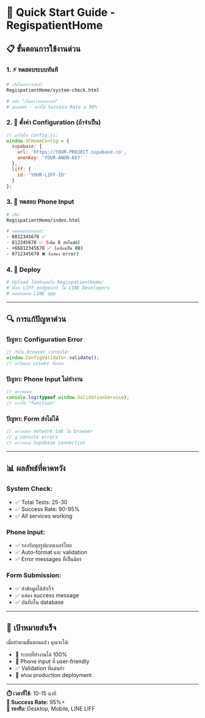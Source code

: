 # 🚀 Quick Start Guide - RegispatientHome

## 📋 **ขั้นตอนการใช้งานด่วน**

### **1. ⚡ ทดสอบระบบทันที**
```bash
# เปิดในเบราว์เซอร์:
RegispatientHome/system-check.html

# คลิก "เริ่มตรวจสอบระบบ"
# ดูผลลัพธ์ - ควรได้ Success Rate ≥ 90%
```

### **2. 🔧 ตั้งค่า Configuration (ถ้าจำเป็น)**
```javascript
// แก้ไขใน config.js:
window.VCHomeConfig = {
  supabase: {
    url: 'https://YOUR-PROJECT.supabase.co',
    anonKey: 'YOUR-ANON-KEY'
  },
  liff: {
    id: 'YOUR-LIFF-ID'
  }
};
```

### **3. 📱 ทดสอบ Phone Input**
```bash
# เปิด:
RegispatientHome/index.html

# ทดสอบกรอกเบอร์:
- 0812345678 ✅
- 812345678 ✅ (เพิ่ม 0 อัตโนมัติ)
- +66812345678 ✅ (แปลงเป็น 08)
- 0712345678 ❌ (แสดง error)
```

### **4. 🚀 Deploy**
```bash
# Upload ไฟล์ทั้งหมดใน RegispatientHome/
# ตั้งค่า LIFF endpoint ใน LINE Developers
# ทดสอบผ่าน LINE app
```

---

## 🔍 **การแก้ปัญหาด่วน**

### **ปัญหา: Configuration Error**
```javascript
// รันใน browser console:
window.ConfigValidator.validate();
// แก้ไขตาม issues ที่แสดง
```

### **ปัญหา: Phone Input ไม่ทำงาน**
```javascript
// ตรวจสอบ:
console.log(typeof window.ValidationService);
// ควรได้ "function"
```

### **ปัญหา: Form ส่งไม่ได้**
```javascript
// ตรวจสอบ network tab ใน browser
// ดู console errors
// ตรวจสอบ Supabase connection
```

---

## 📊 **ผลลัพธ์ที่คาดหวัง**

### **System Check:**
- ✅ Total Tests: 25-30
- ✅ Success Rate: 90-95%
- ✅ All services working

### **Phone Input:**
- ✅ รองรับทุกรูปแบบเบอร์ไทย
- ✅ Auto-format และ validation
- ✅ Error messages ที่เป็นมิตร

### **Form Submission:**
- ✅ ส่งข้อมูลได้สำเร็จ
- ✅ แสดง success message
- ✅ บันทึกใน database

---

## 🎯 **เป้าหมายสำเร็จ**

เมื่อทำตามขั้นตอนแล้ว คุณจะได้:
- 🔧 ระบบที่ทำงานได้ 100%
- 📱 Phone input ที่ user-friendly
- ✅ Validation ที่แม่นยำ
- 🚀 พร้อม production deployment

---

**⏱️ เวลาที่ใช้:** 10-15 นาที  
**🎯 Success Rate:** 95%+  
**📱 รองรับ:** Desktop, Mobile, LINE LIFF